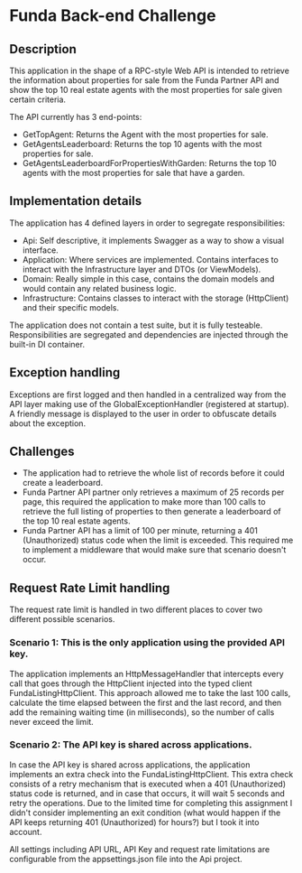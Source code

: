 # Funda Back-end Challenge
## Description
This application in the shape of a RPC-style Web API is intended to retrieve the information about properties for sale from the Funda Partner API and show the top 10 real estate agents with the most properties for sale given certain criteria.

The API currently has 3 end-points:
- GetTopAgent: Returns the Agent with the most properties for sale.
- GetAgentsLeaderboard: Returns the top 10 agents with the most properties for sale.
- GetAgentsLeaderboardForPropertiesWithGarden: Returns the top 10 agents with the most properties for sale that have a garden.

## Implementation details
The application has 4 defined layers in order to segregate responsibilities:
- Api: Self descriptive, it implements Swagger as a way to show a visual interface.
- Application: Where services are implemented. Contains interfaces to interact with the Infrastructure layer and DTOs (or ViewModels).
- Domain: Really simple in this case, contains the domain models and would contain any related business logic.
- Infrastructure: Contains classes to interact with the storage (HttpClient) and their specific models.

The application does not contain a test suite, but it is fully testeable.
Responsibilities are segregated and dependencies are injected through the built-in DI container.

## Exception handling
Exceptions are first logged and then handled in a centralized way from the API layer making use of the GlobalExceptionHandler (registered at startup). A friendly message is displayed to the user in order to obfuscate details about the exception.

## Challenges
- The application had to retrieve the whole list of records before it could create a leaderboard.
- Funda Partner API partner only retrieves a maximum of 25 records per page, this required the application to make more than 100 calls to retrieve the full listing of properties to then generate a leaderboard of the top 10 real estate agents.
- Funda Partner API has a limit of 100 per minute, returning a 401 (Unauthorized) status code when the limit is exceeded. This required me to implement a middleware that would make sure that scenario doesn't occur.

## Request Rate Limit handling
The request rate limit is handled in two different places to cover two different possible scenarios.

### Scenario 1: This is the only application using the provided API key.
The application implements an HttpMessageHandler that intercepts every call that goes through the HttpClient injected into the typed client FundaListingHttpClient.
This approach allowed me to take the last 100 calls, calculate the time elapsed between the first and the last record, and then add the remaining waiting time (in milliseconds), so the number of calls never exceed the limit.

### Scenario 2: The API key is shared across applications.
In case the API key is shared across applications, the application implements an extra check into the FundaListingHttpClient.
This extra check consists of a retry mechanism that is executed when a 401 (Unauthorized) status code is returned, and in case that occurs, it will wait 5 seconds and retry the operations.
Due to the limited time for completing this assignment I didn't consider implementing an exit condition (what would happen if the API keeps returning 401 (Unauthorized) for hours?) but I took it into account.

All settings including API URL, API Key and request rate limitations are configurable from the appsettings.json file into the Api project.

